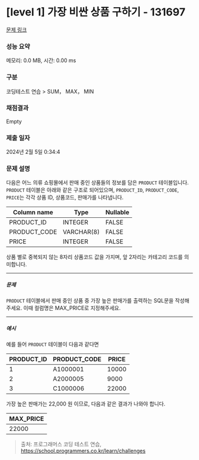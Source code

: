 # [level 1] 가장 비싼 상품 구하기 - 131697 

[문제 링크](https://school.programmers.co.kr/learn/courses/30/lessons/131697) 

### 성능 요약

메모리: 0.0 MB, 시간: 0.00 ms

### 구분

코딩테스트 연습 > SUM， MAX， MIN

### 채점결과

Empty

### 제출 일자

2024년 2월 5일 0:34:4

### 문제 설명

<p>다음은 어느 의류 쇼핑몰에서 판매 중인 상품들의 정보를 담은 <code>PRODUCT</code> 테이블입니다. <code>PRODUCT</code> 테이블은 아래와 같은 구조로 되어있으며, <code>PRODUCT_ID</code>, <code>PRODUCT_CODE</code>, <code>PRICE</code>는 각각 상품 ID, 상품코드, 판매가를 나타냅니다.</p>
<table class="table">
        <thead><tr>
<th>Column name</th>
<th>Type</th>
<th>Nullable</th>
</tr>
</thead>
        <tbody><tr>
<td>PRODUCT_ID</td>
<td>INTEGER</td>
<td>FALSE</td>
</tr>
<tr>
<td>PRODUCT_CODE</td>
<td>VARCHAR(8)</td>
<td>FALSE</td>
</tr>
<tr>
<td>PRICE</td>
<td>INTEGER</td>
<td>FALSE</td>
</tr>
</tbody>
      </table>
<p>상품 별로 중복되지 않는 8자리 상품코드 값을 가지며, 앞 2자리는 카테고리 코드를 의미합니다.</p>

<hr>

<h5>문제</h5>

<p><code>PRODUCT</code> 테이블에서 판매 중인 상품 중 가장 높은 판매가를 출력하는 SQL문을 작성해주세요. 이때 컬럼명은 MAX_PRICE로 지정해주세요.</p>

<hr>

<h5>예시</h5>

<p>예를 들어 <code>PRODUCT</code> 테이블이 다음과 같다면</p>
<table class="table">
        <thead><tr>
<th>PRODUCT_ID</th>
<th>PRODUCT_CODE</th>
<th>PRICE</th>
</tr>
</thead>
        <tbody><tr>
<td>1</td>
<td>A1000001</td>
<td>10000</td>
</tr>
<tr>
<td>2</td>
<td>A2000005</td>
<td>9000</td>
</tr>
<tr>
<td>3</td>
<td>C1000006</td>
<td>22000</td>
</tr>
</tbody>
      </table>
<p>가장 높은 판매가는 22,000 원 이므로, 다음과 같은 결과가 나와야 합니다.</p>
<table class="table">
        <thead><tr>
<th>MAX_PRICE</th>
</tr>
</thead>
        <tbody><tr>
<td>22000</td>
</tr>
</tbody>
      </table>

> 출처: 프로그래머스 코딩 테스트 연습, https://school.programmers.co.kr/learn/challenges